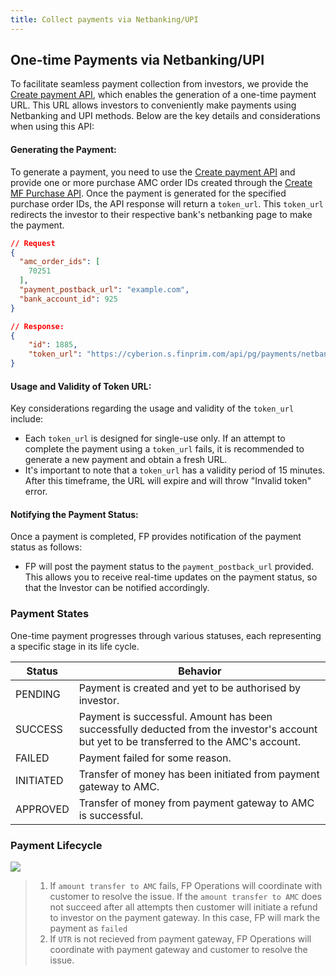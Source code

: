 ```yaml
---
title: Collect payments via Netbanking/UPI
---
```


## One-time Payments via Netbanking/UPI

To facilitate seamless payment collection from investors, we provide the [Create payment API](https://fintechprimitives.com/docs/api/#create-a-payment), which enables the generation of a one-time payment URL. This URL allows investors to conveniently make payments using Netbanking and UPI methods. Below are the key details and considerations when using this API:

#### Generating the Payment:

To generate a payment, you need to use the [Create payment API](https://fintechprimitives.com/docs/api/#create-a-payment) and provide one or more purchase AMC order IDs created through the [Create MF Purchase API](https://fintechprimitives.com/docs/api/#create-a-mf-purchase). Once the payment is generated for the specified purchase order IDs, the API response will return a `token_url`. This `token_url` redirects the investor to their respective bank's netbanking page to make the payment.
```json
// Request
{
  "amc_order_ids": [
    70251
  ],
  "payment_postback_url": "example.com",
  "bank_account_id": 925
}
```

```json
// Response:
{
    "id": 1885,
    "token_url": "https://cyberion.s.finprim.com/api/pg/payments/netbanking/razorpay?txnId=de9152d18d08b44&txnType=1"  
}
```
####  Usage and Validity of Token URL:

Key considerations regarding the usage and validity of the `token_url` include:
  - Each `token_url` is designed for single-use only. If an attempt to complete the payment using a `token_url` fails, it is recommended to generate a new payment and obtain a fresh URL.
  - It's important to note that a `token_url` has a validity period of 15 minutes. After this timeframe, the URL will expire and will throw "Invalid token" error.

####  Notifying the Payment Status:

Once a payment is completed, FP provides notification of the payment status as follows:
- FP will post the payment status to the `payment_postback_url` provided. This allows you to receive real-time updates on the payment status, so that the Investor can be notified accordingly.


### **Payment States**

One-time payment progresses through various statuses, each representing a specific stage in its life cycle.

|Status|Behavior|
|---|---|
|PENDING|Payment is created and yet to be authorised by investor.|
|SUCCESS|Payment is successful. Amount has been successfully deducted from the investor's account but yet to be transferred to the AMC's account.|
|FAILED|Payment failed for some reason.|
|INITIATED|Transfer of money has been initiated from payment gateway to AMC.|
|APPROVED| Transfer of money from payment gateway to AMC is successful.|

### **Payment Lifecycle**

<div>
  <img src="../../images/payment-lifecycle.png">
</div>

> 1. If `amount transfer to AMC` fails, FP Operations will coordinate with customer to resolve the issue. If the `amount transfer to AMC` does not succeed after all attempts then customer will initiate a refund to investor on the payment gateway. In this case, FP will mark the payment as `failed`
> 2. If `UTR` is not recieved from payment gateway, FP Operations will coordinate with payment gateway and customer to resolve the issue.

